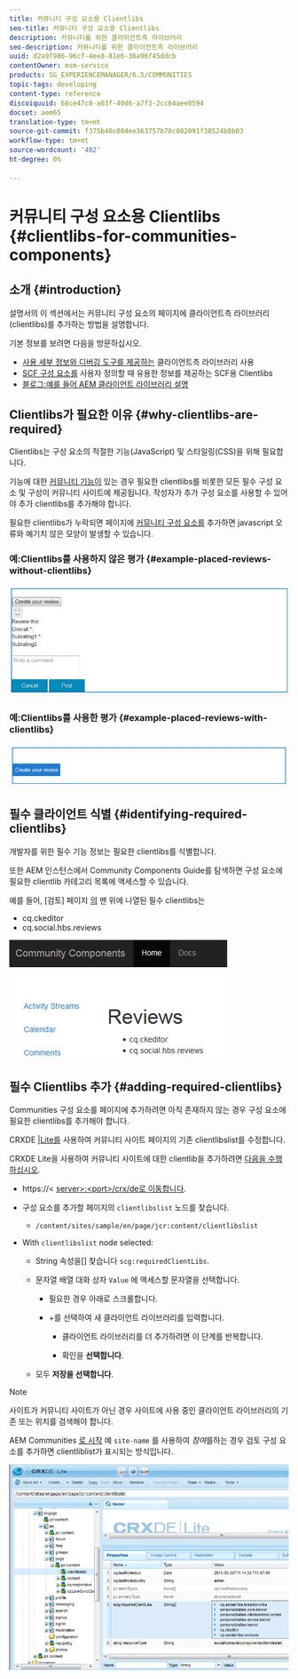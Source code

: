 ```yaml
---
title: 커뮤니티 구성 요소용 Clientlibs
seo-title: 커뮤니티 구성 요소용 Clientlibs
description: 커뮤니티를 위한 클라이언트측 라이브러리
seo-description: 커뮤니티를 위한 클라이언트측 라이브러리
uuid: d2a9f986-96cf-4ee8-81e6-36a96f45ddcb
contentOwner: msm-service
products: SG_EXPERIENCEMANAGER/6.5/COMMUNITIES
topic-tags: developing
content-type: reference
discoiquuid: 68ce47c8-a03f-40d6-a7f3-2cc64aee0594
docset: aem65
translation-type: tm+mt
source-git-commit: f375b40c084ee363757b78c602091f38524b8b03
workflow-type: tm+mt
source-wordcount: '402'
ht-degree: 0%

---
```



# 커뮤니티 구성 요소용 Clientlibs {#clientlibs-for-communities-components}

## 소개 {#introduction}

설명서의 이 섹션에서는 커뮤니티 구성 요소의 페이지에 클라이언트측 라이브러리(clientlibs)를 추가하는 방법을 설명합니다.

기본 정보를 보려면 다음을 방문하십시오.

* [사용 세부 정보와 디버깅 도구를 제공하는](/help/sites-developing/clientlibs.md) 클라이언트측 라이브러리 사용
* [SCF 구성 요소를](/help/communities/client-customize.md#clientlibs) 사용자 정의할 때 유용한 정보를 제공하는 SCF용 Clientlibs
* [블로그:예를 들어 AEM 클라이언트 라이브러리 설명](https://blogs.adobe.com/experiencedelivers/experience-management/clientlibs-explained-example/)

## Clientlibs가 필요한 이유 {#why-clientlibs-are-required}

Clientlibs는 구성 요소의 적절한 기능(JavaScript) 및 스타일링(CSS)을 위해 필요합니다.

기능에 대한 [커뮤니티 기능이](/help/communities/functions.md) 있는 경우 필요한 clientlibs를 비롯한 모든 필수 구성 요소 및 구성이 커뮤니티 사이트에 제공됩니다. 작성자가 추가 구성 요소를 사용할 수 있어야 추가 clientlibs를 추가해야 합니다.

필요한 clientlibs가 누락되면 페이지에 [커뮤니티 구성 요소를](/help/communities/author-communities.md) 추가하면 javascript 오류와 예기치 않은 모양이 발생할 수 있습니다.

### 예:Clientlibs를 사용하지 않은 평가 {#example-placed-reviews-without-clientlibs}

![평가](assets/placed-reviews.png)

### 예:Clientlibs를 사용한 평가 {#example-placed-reviews-with-clientlibs}

![reviews-clientlibs](assets/reviews-clientlibs.png)

## 필수 클라이언트 식별 {#identifying-required-clientlibs}

개발자를 위한 필수 기능 정보는 필요한 clientlibs를 식별합니다.

또한 AEM 인스턴스에서 Community Components Guide를 [](/help/communities/components-guide.md) 탐색하면 구성 요소에 필요한 clientlib 카테고리 목록에 액세스할 수 있습니다.

예를 들어, [검토] 페이지 [의](https://localhost:4502/content/community-components/en/reviews.html) 맨 위에 나열된 필수 clientlibs는

* cq.ckeditor
* cq.social.hbs.reviews

![clientlibs-reviews](assets/clientlibs-reviews.png)

## 필수 Clientlibs 추가 {#adding-required-clientlibs}

Communities 구성 요소를 페이지에 추가하려면 아직 존재하지 않는 경우 구성 요소에 필요한 clientlibs를 추가해야 합니다.

CRXDE [|Lite를](#using-crxde-lite) 사용하여 커뮤니티 사이트 페이지의 기존 clientlibslist를 수정합니다.

CRXDE Lite을 사용하여 커뮤니티 사이트에 대한 clientlib을 추가하려면 [다음을 수행하십시오](/help/sites-developing/developing-with-crxde-lite.md).

* https://&lt; [server>:&lt;port>/crx/de로 이동합니다](https://localhost:4502/crx/de).
* 구성 요소를 추가할 페이지의 `clientlibslist` 노드를 찾습니다.

   * `/content/sites/sample/en/page/jcr:content/clientlibslist`

* With `clientlibslist` node selected:

   * String 속성을[] 찾습니다 `scg:requiredClientLibs`.
   * 문자열 배열 대화 상자 `Value` 에 액세스할 문자열을 선택합니다.

      * 필요한 경우 아래로 스크롤합니다.
      * +를 선택하여 새 클라이언트 라이브러리를 입력합니다.

         * 클라이언트 라이브러리를 더 추가하려면 이 단계를 반복합니다.

         * 확인을 **선택합니다**.
   * 모두 **저장을 선택합니다**.


>[!NOTE]
>
>사이트가 커뮤니티 사이트가 아닌 경우 사이트에 사용 중인 클라이언트 라이브러리의 기존 또는 위치를 검색해야 합니다.

AEM Communities [로 시작](/help/communities/getting-started.md) 예 `site-name` 를 사용하여 *참여*&#x200B;를하는 경우 검토 구성 요소를 추가하면 clientliblist가 표시되는 방식입니다.

![검토 구성 요소](assets/review-component.png)

